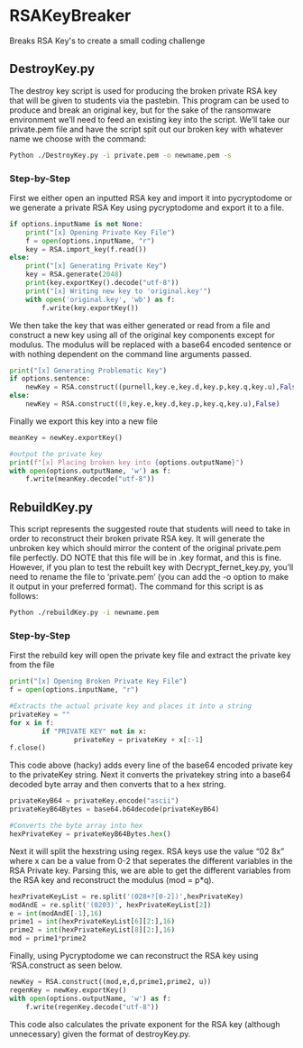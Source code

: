 # RSAKeyBreaker
Breaks RSA Key's to create a small coding challenge

## DestroyKey.py
The destroy key script is used for producing the broken private RSA key that will be given to students via the pastebin. This program can be used to produce and break an original key, but for the sake of the ransomware environment we’ll need to feed an existing key into the script. We’ll take our private.pem file and have the script spit out our broken key with whatever name we choose with the command:
```bash
Python ./DestroyKey.py -i private.pem -o newname.pem -s
```
### Step-by-Step
First we either open an inputted RSA key and import it into pycryptodome or we generate a private RSA Key using pycryptodome and export it to a file.

```python
if options.inputName is not None:    
    print("[x] Opening Private Key File")
    f = open(options.inputName, "r")
    key = RSA.import_key(f.read())
else:
    print("[x] Generating Private Key")
    key = RSA.generate(2048)
    print(key.exportKey().decode("utf-8"))
    print("[x] Writing new key to 'original.key'")
    with open('original.key', 'wb') as f:
        f.write(key.exportKey())
```

We then take the key that was either generated or read from a file and construct a new key using all of the original key components except for modulus. The modulus will be replaced with a base64 encoded sentence or with nothing dependent on the command line arguments passed.

```python
print("[x] Generating Problematic Key")
if options.sentence:
    newKey = RSA.construct((purnell,key.e,key.d,key.p,key.q,key.u),False)
else:
    newKey = RSA.construct((0,key.e,key.d,key.p,key.q,key.u),False)
```
 
Finally we export this key into a new file
```python
meanKey = newKey.exportKey()

#output the private key
print(f"[x] Placing broken key into {options.outputName}")
with open(options.outputName, 'w') as f:
    f.write(meanKey.decode("utf-8"))
```

## RebuildKey.py
This script represents the suggested route that students will need to take in order to reconstruct their broken private RSA key. It will generate the unbroken key which should mirror the content of the original private.pem file perfectly. DO NOTE that this file will be in .key format, and this is fine. However, if you plan to test the rebuilt key with Decrypt_fernet_key.py, you’ll need to rename the file to ‘private.pem’ (you can add the -o option to make it output in your preferred format). The command for this script is as follows:
```bash
Python ./rebuildKey.py -i newname.pem 
```
### Step-by-Step
First the rebuild key will open the private key file and extract the private key from the file

```python
print("[x] Opening Broken Private Key File")
f = open(options.inputName, "r")

#Extracts the actual private key and places it into a string
privateKey = ""
for x in f:
        if "PRIVATE KEY" not in x:
                privateKey = privateKey + x[:-1]
f.close()
```

This code above (hacky) adds every line of the base64 encoded private key to the privateKey string. Next it converts the privatekey string into a base64 decoded byte array and then converts that to a hex string.

```python
privateKeyB64 = privateKey.encode("ascii")
privateKeyB64Bytes = base64.b64decode(privateKeyB64)

#Converts the byte array into hex
hexPrivateKey = privateKeyB64Bytes.hex()
```

Next it will split the hexstring using regex. RSA keys use the value “02 8x” where x can be a value from 0-2 that seperates the different variables in the RSA Private key. Parsing this, we are able to get the different variables from the RSA key and reconstruct the modulus (mod = p*q).

```python
hexPrivateKeyList = re.split('(028+?[0-2])',hexPrivateKey)
modAndE = re.split('(0203)', hexPrivateKeyList[2])
e = int(modAndE[-1],16)
prime1 = int(hexPrivateKeyList[6][2:],16)
prime2 = int(hexPrivateKeyList[8][2:],16)
mod = prime1*prime2
```

Finally, using Pycryptodome we can reconstruct the RSA key using ‘RSA.construct as seen below.

```python
newKey = RSA.construct((mod,e,d,prime1,prime2, u))
regenKey = newKey.exportKey()
with open(options.outputName, 'w') as f:
    f.write(regenKey.decode("utf-8"))
```

This code also calculates the private exponent for the RSA key (although unnecessary) given the format of destroyKey.py.
